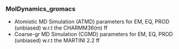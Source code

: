### MolDynamics_gromacs
- Atomistic MD Simulation (ATMD) parameters for EM, EQ, PROD (unbiased) w.r.t the CHARMM36(m) ff
- Coarse-gr MD Simulation (CGMD) parameters for EM, EQ, PROD (unbiased) w.r.t the MARTINI 2.2 ff
